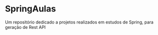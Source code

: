 # SpringAulas
Um repositório dedicado a projetos realizados em estudos de Spring, para geração de Rest API
